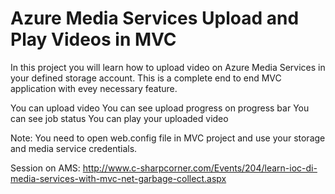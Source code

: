 # Azure Media Services Upload and Play Videos in MVC

In this project you will learn how to upload video on Azure Media Services in your defined storage account. This is a complete end to end MVC application with evey necessary feature.

You can upload video
You can see upload progress on progress bar
You can see job status
You can play your uploaded video

Note: You need to open web.config file in MVC project and use your storage and media service credentials.



Session on AMS: http://www.c-sharpcorner.com/Events/204/learn-ioc-di-media-services-with-mvc-net-garbage-collect.aspx
